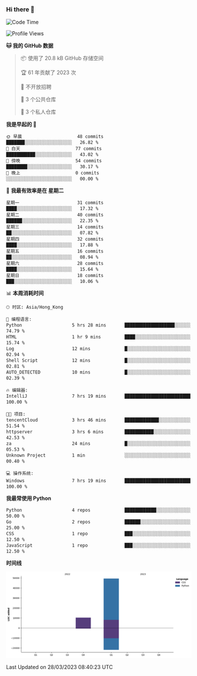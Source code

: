 ### Hi there 👋

<!--
**Mrzqd/Mrzqd** is a ✨ _special_ ✨ repository because its `README.md` (this file) appears on your GitHub profile.

Here are some ideas to get you started:

- 🔭 I’m currently working on ...
- 🌱 I’m currently learning ...
- 👯 I’m looking to collaborate on ...
- 🤔 I’m looking for help with ...
- 💬 Ask me about ...
- 📫 How to reach me: ...
- 😄 Pronouns: ...
- ⚡ Fun fact: ...
-->
<!--START_SECTION:waka-->
![Code Time](http://img.shields.io/badge/Code%20Time-79%20hrs%2038%20mins-blue)

![Profile Views](http://img.shields.io/badge/%E4%B8%AA%E4%BA%BA%E8%B5%84%E6%96%99%E8%A7%82%E7%9C%8B%E6%AC%A1%E6%95%B0-8-blue)

**🐱 我的 GitHub 数据** 

> 📦  使用了 20.8 kB GitHub 存储空间 
 > 
> 🏆 61 年贡献了 2023 次
 > 
> 🚫 不开放招聘
 > 
> 📜 3 个公共仓库 
 > 
> 🔑 3 个私人仓库 
 > 
**我是早起的 🐤** 

```text
🌞 早晨                     48 commits          ███████░░░░░░░░░░░░░░░░░░   26.82 % 
🌆 白天                     77 commits          ███████████░░░░░░░░░░░░░░   43.02 % 
🌃 傍晚                     54 commits          ████████░░░░░░░░░░░░░░░░░   30.17 % 
🌙 晚上                     0 commits           ░░░░░░░░░░░░░░░░░░░░░░░░░   00.00 % 
```
📅 **我最有效率是在 星期二** 

```text
星期一                      31 commits          ████░░░░░░░░░░░░░░░░░░░░░   17.32 % 
星期二                      40 commits          ██████░░░░░░░░░░░░░░░░░░░   22.35 % 
星期三                      14 commits          ██░░░░░░░░░░░░░░░░░░░░░░░   07.82 % 
星期四                      32 commits          ████░░░░░░░░░░░░░░░░░░░░░   17.88 % 
星期五                      16 commits          ██░░░░░░░░░░░░░░░░░░░░░░░   08.94 % 
星期六                      28 commits          ████░░░░░░░░░░░░░░░░░░░░░   15.64 % 
星期日                      18 commits          ███░░░░░░░░░░░░░░░░░░░░░░   10.06 % 
```


📊 **本周消耗时间** 

```text
🕑︎ 时区: Asia/Hong_Kong

💬 编程语言: 
Python                   5 hrs 28 mins       ███████████████████░░░░░░   74.79 % 
HTML                     1 hr 9 mins         ████░░░░░░░░░░░░░░░░░░░░░   15.74 % 
Log                      12 mins             █░░░░░░░░░░░░░░░░░░░░░░░░   02.94 % 
Shell Script             12 mins             █░░░░░░░░░░░░░░░░░░░░░░░░   02.81 % 
AUTO_DETECTED            10 mins             █░░░░░░░░░░░░░░░░░░░░░░░░   02.39 % 

🔥 编辑器: 
IntelliJ                 7 hrs 19 mins       █████████████████████████   100.00 % 

🐱‍💻 项目: 
tencentCloud             3 hrs 46 mins       █████████████░░░░░░░░░░░░   51.54 % 
httpserver               3 hrs 6 mins        ███████████░░░░░░░░░░░░░░   42.53 % 
za                       24 mins             █░░░░░░░░░░░░░░░░░░░░░░░░   05.53 % 
Unknown Project          1 min               ░░░░░░░░░░░░░░░░░░░░░░░░░   00.40 % 

💻 操作系统: 
Windows                  7 hrs 19 mins       █████████████████████████   100.00 % 
```

**我最常使用 Python** 

```text
Python                   4 repos             ████████████░░░░░░░░░░░░░   50.00 % 
Go                       2 repos             ██████░░░░░░░░░░░░░░░░░░░   25.00 % 
CSS                      1 repo              ███░░░░░░░░░░░░░░░░░░░░░░   12.50 % 
JavaScript               1 repo              ███░░░░░░░░░░░░░░░░░░░░░░   12.50 % 
```



**时间线**

![Lines of Code chart](https://raw.githubusercontent.com/Mrzqd/Mrzqd/main/assets/bar_graph.png)


 Last Updated on 28/03/2023 08:40:23 UTC
<!--END_SECTION:waka-->
